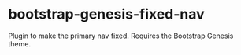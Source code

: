 # bootstrap-genesis-fixed-nav
Plugin to make the primary nav fixed.  Requires the Bootstrap Genesis theme.
